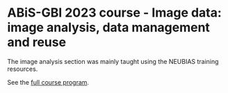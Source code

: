 # ABiS-GBI 2023 course - Image data: image analysis, data management and reuse

The image analysis section was mainly taught using the NEUBIAS training resources.

See the [full course program](https://globalbioimaging.org/user/pages/03.international-training-courses/abis-gbi-2023-course/Course%20program.pdf).
